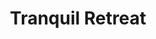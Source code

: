 ---
layout: location
filtered: Yes
title: Tranquil Retreat
keywords: resort stay
cover_image: "/properties/Tranquil Retreat/1.webp"
images_src: Tranquil Retreat
price: ₹2,799
area: Sakleshpur
rating: 5
description: 
district: Sakleshpur
total-occupancy: 26
rooms: 13
stay-type: Resort
accomodation: [
    [1 Mountain View Room, 4, 2, shop],
    [3 Family Rooms, 14, 7, house-door], 
    [1 Family Dormitory, 6, 3, shop],
    [1 Dormitory, 8, 4, house-door]
]
pricing: [
    [GLASS HOUSE, 2799, Stay | Breakfast | Activities | Hi-tea | Veg Snacks],
    [TREE HOUSE, 3799, Stay | Breakfast | Activities | Hi-tea | Veg Snacks],
    [POOL COTTAGE, 4299, Stay | Breakfast | Activities | Hi-tea | Veg Snacks]
]
ameneties: [
    [ fa-solid fa-plug-circle-plus,Power Backup],
    [ fa-solid fa-square-parking, Parking],
    [ fa-solid fa-snowflake,Refrigerator],
    [ fa-solid fa-shower,Shower],
    [ fa-solid fa-utensils,Restaurant],
    [ fa-solid fa-tower-observation],
    [ fa-solid fa-person-swimming,Swimming Pool],
    [ fa-solid fa-hot-tub-person,Hot Water]
]
activities: [ 
    [ fa-solid fa-fire,Bonfire & Music],
    [ fa-solid fa-chess-knight, Chess],
    [ fa-solid fa-hockey-puck, Carrom],
    [fa-solid fa-spoon,Badminton],
    [fa-solid fa-fa-arrow-trend-down,Zipline],
    [fa-solid fa-hat-cowboy,Low Rope Activities],
    [ fa-solid fa-person-swimming, Swimming],
]
locations: [Mookanna falls(24KM),Manjrabad Fort(27KM),Bisle Ghat View Point(32KM),Kaginahare View Point(39KM),Yedakumeri Railway Trek(57KM),]
breakfast: [Neer Dosa, item2, item3, item4]
lunch: [item1, item2, item3, item4]
dinner: [item1, item2, item3, item4]
tnc: ["Yes","No","Yes", "Yes", 12:00PM-11:00AM]
---
